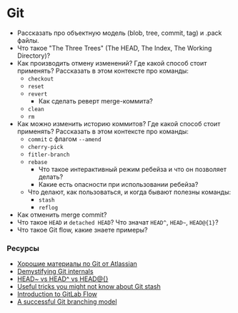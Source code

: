 # Git

* Рассказать про объектную модель (blob, tree, commit, tag) и .pack файлы.
* Что такое "The Three Trees" (The HEAD, The Index, The Working Directory)?
* Как производить отмену изменений? Где какой способ стоит применять? Рассказать в этом контексте про команды:
    * `checkout`
    * `reset`
    * `revert`
      * Как сделать реверт merge-коммита?
    * `clean`
    * `rm`
* Как можно изменить историю коммитов? Где какой способ стоит применять? Рассказать в этом контексте про команды:
    * `commit` с флагом `--amend`
    * `cherry-pick`
    * `fitler-branch`
    * `rebase`
      * Что такое интерактивный режим ребейза и что он позволяет делать?
      * Какие есть опасности при использовании ребейза?
  * Что делают, как пользоваться, и когда бывают полезны команды:
    * `stash`
    * `reflog`
* Как отменить merge commit?
* Что такое `HEAD` и `detached HEAD`? Что значат `HEAD^`, `HEAD~`, `HEAD@{1}`?
* Что такое Git flow, какие знаете примеры?

### Ресурсы

* [Хорошие материалы по Git от Atlassian](https://www.atlassian.com/git)
* [Demystifying Git internals](https://medium.com/@pawan_rawal/demystifying-git-internals-a004f0425a70)
* [HEAD~ vs HEAD^ vs HEAD@{}](https://stackoverflow.com/questions/26785118/head-vs-head-vs-head-also-known-as-tilde-vs-caret-vs-at-sign/26785200)
* [Useful tricks you might not know about Git stash](https://medium.freecodecamp.org/useful-tricks-you-might-not-know-about-git-stash-e8a9490f0a1a)
* [Introduction to GitLab Flow](https://docs.gitlab.com/ee/workflow/gitlab_flow.html)
* [A successful Git branching model](https://nvie.com/posts/a-successful-git-branching-model/)
